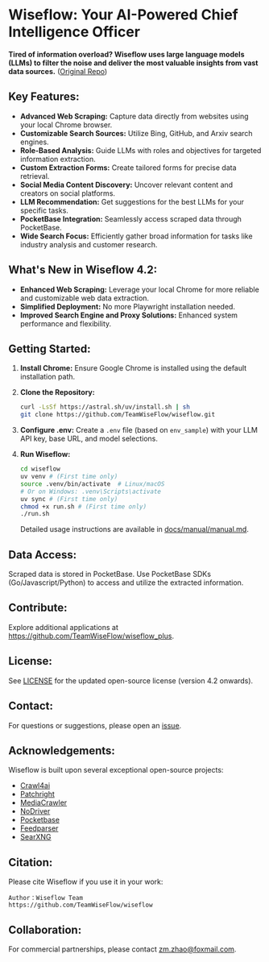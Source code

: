 # Wiseflow: Your AI-Powered Chief Intelligence Officer

**Tired of information overload? Wiseflow uses large language models (LLMs) to filter the noise and deliver the most valuable insights from vast data sources.** ([Original Repo](https://github.com/TeamWiseFlow/wiseflow))

## Key Features:

*   **Advanced Web Scraping:** Capture data directly from websites using your local Chrome browser.
*   **Customizable Search Sources:** Utilize Bing, GitHub, and Arxiv search engines.
*   **Role-Based Analysis:** Guide LLMs with roles and objectives for targeted information extraction.
*   **Custom Extraction Forms:** Create tailored forms for precise data retrieval.
*   **Social Media Content Discovery:** Uncover relevant content and creators on social platforms.
*   **LLM Recommendation:** Get suggestions for the best LLMs for your specific tasks.
*   **PocketBase Integration:** Seamlessly access scraped data through PocketBase.
*   **Wide Search Focus:** Efficiently gather broad information for tasks like industry analysis and customer research.

## What's New in Wiseflow 4.2:

*   **Enhanced Web Scraping:** Leverage your local Chrome for more reliable and customizable web data extraction.
*   **Simplified Deployment:** No more Playwright installation needed.
*   **Improved Search Engine and Proxy Solutions:** Enhanced system performance and flexibility.

## Getting Started:

1.  **Install Chrome:** Ensure Google Chrome is installed using the default installation path.
2.  **Clone the Repository:**
    ```bash
    curl -LsSf https://astral.sh/uv/install.sh | sh
    git clone https://github.com/TeamWiseFlow/wiseflow.git
    ```
3.  **Configure .env:** Create a `.env` file (based on `env_sample`) with your LLM API key, base URL, and model selections.
4.  **Run Wiseflow:**
    ```bash
    cd wiseflow
    uv venv # (First time only)
    source .venv/bin/activate  # Linux/macOS
    # Or on Windows: .venv\Scripts\activate
    uv sync # (First time only)
    chmod +x run.sh # (First time only)
    ./run.sh
    ```

    Detailed usage instructions are available in [docs/manual/manual.md](./docs/manual/manual.md).

## Data Access:

Scraped data is stored in PocketBase. Use PocketBase SDKs (Go/Javascript/Python) to access and utilize the extracted information.

## Contribute:

Explore additional applications at https://github.com/TeamWiseFlow/wiseflow_plus.

## License:

See [LICENSE](LICENSE) for the updated open-source license (version 4.2 onwards).

## Contact:

For questions or suggestions, please open an [issue](https://github.com/TeamWiseFlow/wiseflow/issues).

## Acknowledgements:

Wiseflow is built upon several exceptional open-source projects:

*   [Crawl4ai](https://github.com/unclecode/crawl4ai)
*   [Patchright](https://github.com/Kaliiiiiiiiii-Vinyzu/patchright-python)
*   [MediaCrawler](https://github.com/NanmiCoder/MediaCrawler)
*   [NoDriver](https://github.com/ultrafunkamsterdam/nodriver)
*   [Pocketbase](https://github.com/pocketbase/pocketbase)
*   [Feedparser](https://github.com/kurtmckee/feedparser)
*   [SearXNG](https://github.com/searxng/searxng)

## Citation:

Please cite Wiseflow if you use it in your work:

```
Author：Wiseflow Team
https://github.com/TeamWiseFlow/wiseflow
```

## Collaboration:

For commercial partnerships, please contact zm.zhao@foxmail.com.